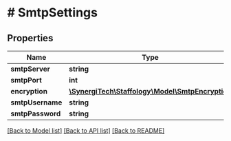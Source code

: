 # # SmtpSettings

## Properties

Name | Type | Description | Notes
------------ | ------------- | ------------- | -------------
**smtpServer** | **string** |  | [optional]
**smtpPort** | **int** |  | [optional]
**encryption** | [**\SynergiTech\Staffology\Model\SmtpEncryption**](SmtpEncryption.md) |  | [optional]
**smtpUsername** | **string** |  | [optional]
**smtpPassword** | **string** |  | [optional]

[[Back to Model list]](../../README.md#models) [[Back to API list]](../../README.md#endpoints) [[Back to README]](../../README.md)

